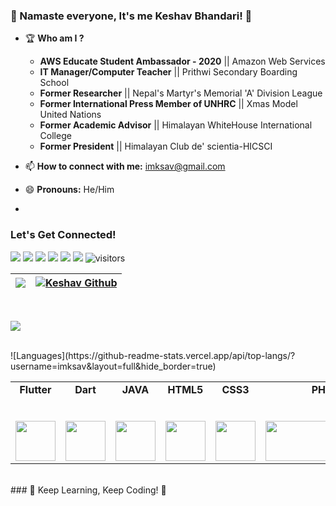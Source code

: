 ### 🙏 Namaste everyone, It's me Keshav Bhandari! 👋

- 🏆 **Who am I ?**
  * **AWS Educate Student Ambassador - 2020** || Amazon Web Services
  * **IT Manager/Computer Teacher** || Prithwi Secondary Boarding School
  * **Former Researcher** || Nepal's Martyr's Memorial 'A' Division League
  * **Former International Press Member of UNHRC** || Xmas Model United Nations
  * **Former Academic Advisor** || Himalayan WhiteHouse International College
  * **Former President** || Himalayan Club de' scientia-HICSCI

- 📫 **How to connect with me:** imksav@gmail.com
- 😄 **Pronouns:** He/Him
- 
### Let's Get Connected!
<a href="mailto:imksav@gmail.com"><img src="https://img.shields.io/badge/-Mail Me-D14836?style=flat&logo=Gmail&logoColor=white"/></a>
<a href="https://facebook.com/imksav"><img src="https://img.shields.io/badge/-Facebook-1877F2?style=flat&logo=Facebook&logoColor=white"/></a>
<a href="https://www.linkedin.com/in/imksav/"><img src="https://img.shields.io/badge/-LinkedIn-blue?style=flat-square&logo=Linkedin&logoColor=white"/></a>
<a href="https://www.instagram.com/imksav/"><img src="https://img.shields.io/badge/-Instagram-E4405F?style=flat&logo=Instagram&logoColor=white"/></a>
<a href="https://twitter.com/imksav"><img src="https://img.shields.io/badge/-Twitter-1ca0f1?style=flat-square&labelColor=1ca0f1&logo=twitter&logoColor=white"/></a>
<a href="https://m.me/imksav"><img src="https://img.shields.io/badge/-Messenger-1877F2?style=flat&logo=messenger&logoColor=white"/></a>
![visitors](https://visitor-badge.laobi.icu/badge?page_id=imksav.imksav)
<!-- <a href="https://imksav.github.io/"><img src="https://img.shields.io/badge/Website-3b5998?style=flat-square&logo=google-chrome&logoColor=white"/></a> -->
<!-- <a href="https://gitlab.com/"><img src="https://img.shields.io/badge/-GitLab-F29111?style=flat-square&labelColor=F29111&logo=gitlab&logoColor=white"/></a> -->
<!-- <a href="https://skype.com/"><img src="https://img.shields.io/badge/-Skype-00aff0?style=flat&logo=skype&logoColor=white"/></a> -->
<!-- ![Github Stats](https://github-readme-stats.vercel.app/api?username=imksav&layout=full)


<br>

![Twitter Stats](https://img.shields.io/twitter/follow/imksav?color=blue&label=Twitter%20FOLLOWERS&logo=twitter&style=for-the-badge)
![Github Stats](https://img.shields.io/github/followers/imksav?color=blue&label=GITHUB%20FOLLOWERS&logo=github&style=for-the-badge)
![Instagram Stats](https://img.shields.io/instagram/followers/imksav?color=blue&label=INSTAGRAM%20FOLLOWERS&logo=instagram&style=for-the-badge)
-->

| [![](https://github-readme-stats.vercel.app/api/top-langs/?username=imksav&theme=radical)](https://github.com/imksav, "Keshav's Github")  |  [![Keshav Github](https://github-readme-stats.vercel.app/api?username=imksav&show_icons=true&theme=radical&line_height=40 "Keshav's Github")](https://github.com/imksav "Keshav's Github") |
| :------------: | :------------: |

<br>

![](https://activity-graph.herokuapp.com/graph?username=imksav&theme=redical)

<br>
![Languages](https://github-readme-stats.vercel.app/api/top-langs/?username=imksav&layout=full&hide_border=true)
<table>
  <tbody>
    <tr valign="top">
      <td width="20%" align="center">
        <span><strong>Flutter</strong></span><br><br><br>
        <img height="64px" src="https://th.bing.com/th/id/R5c48bfef46f6b6987abf267f5d02dcf7?rik=gzAQ7kJE%2fJMleQ&pid=ImgRaw">
       </td>
	<td width="20%" align="center">
        <span><strong>Dart</strong></span><br><br><br>
        <img height="64px" src="https://upload.wikimedia.org/wikipedia/commons/7/7e/Dart-logo.png">
      </td>
       <td width="20%" align="center">
        <span><strong>JAVA</strong></span><br><br><br>
        <img height="64px" src="https://smartum.pro/wp-content/uploads/2018/04/java.png">
      </td>
       <td width="20%" align="center">
        <span><strong>HTML5</strong></span><br><br><br>
        <img height="64px" src="https://cdn.svgporn.com/logos/html-5.svg">
      </td>
      <td width="20%" align="center">
        <span><strong>CSS3</strong></span><br><br><br>
        <img height="64px" src="https://cdn.svgporn.com/logos/css-3.svg">
      </td>
	<td width="30%" align="center">
        <span><strong>PHP</strong></span><br><br><br>
        <img width="180px" height="64px" src="https://logos-download.com/wp-content/uploads/2016/09/PHP_logo.png">
      </td>
       </td>
       </tr>
      </tbody>
</table>
<br>
### 🙏 Keep Learning, Keep Coding! 👋
